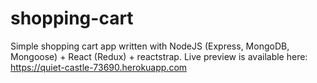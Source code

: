 # shopping-cart

Simple shopping cart app written with NodeJS (Express, MongoDB, Mongoose) + React (Redux) + reactstrap. 
Live preview is available here: https://quiet-castle-73690.herokuapp.com
